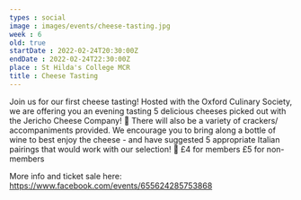 ```yaml
---
types : social
image : images/events/cheese-tasting.jpg
week : 6
old: true
startDate : 2022-02-24T20:30:00Z
endDate : 2022-02-24T22:30:00Z
place : St Hilda's College MCR
title : Cheese Tasting
---
```


Join us for our first cheese tasting! Hosted with the Oxford Culinary Society, we are offering you an evening tasting 5 delicious cheeses picked out with the Jericho Cheese Company! 🧀
There will also be a variety of crackers/ accompaniments provided.
We encourage you to bring along a bottle of wine to best enjoy the cheese - and have suggested 5 appropriate Italian pairings that would work with our selection! 🍷
£4 for members
£5 for non-members

More info and ticket sale here: https://www.facebook.com/events/655624285753868

